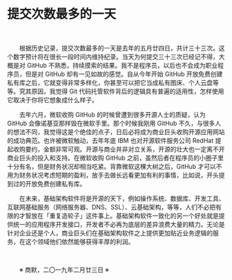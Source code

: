 # 提交次数最多的一天

&emsp;&emsp;

&emsp;&emsp;根据历史记录，提交次数最多的一天是去年的五月廿四日，共计三十三次。这个数字预计将在很长一段时间内维持纪录。当天为何提交三十三次已经记不得，大概是对 GitHub 不熟悉，持续摸索的结果。我不是程序员，以后也不会成为职业程序员，但是对 GitHub 却有一见如故的感觉。自从今年开始 GitHub 开放免费创建私有库之后，它就变得非常多样化，你甚至可以把它当成私有图床、个人云盘等等。究其原因，我觉得 Git 代码托管软件背后的逻辑具有普遍的适用性，怎样使用它取决于你将它想象成什么样子。

&emsp;&emsp;去年六月，微软收购 GitHub 的时候曾遭到很多开源人士的质疑，认为 GitHub 会像诺基亚那样毁在微软手里。那个时候我刚用 GitHub 不久，与很多人的想法不同，我觉得这是个绝佳的点子，日后必将成为商业巨头收购开源应用网站的成功典范。也许被微软触动，去年年底 IBM 也对开源软件服务公司 RedHat 提起收购要约，金额非常可观。开源与商业并非对立关系，开源的壮大也一定离不开商业巨头的投入和支持。在微软收购 GitHub 之前，虽然后者在程序员的小圈子里十分有名，但是财务状况却相当吃紧。背靠微软这棵大树之后，GitHub 才可以不用为财务状况考虑短期的盈利，放手去做长远看更加有利的事情，比如说，开头提到过的开放免费创建私有库。

&emsp;&emsp;在未来，基础架构软件将是开源的天下，例如操作系统、数据库、开发工具、互联网基础服务（网络服务器、DNS、SSL）、云基础架构，等等，人们不必把有限的才智放在「重复造轮子」这件事上。基础架构软件一致化的另一个好处就是提供统一的应用程序开发接口，开发者不必再为底层的差异浪费大量的精力。无论是针对企业还是个人，商业巨头们在基础架构软件之上提供更加贴近业务逻辑的服务，在这个领域他们依然能够获得丰厚的利润。

&emsp;&emsp;

&emsp;&emsp;※ 商默，二〇一九年二月廿三日 ※